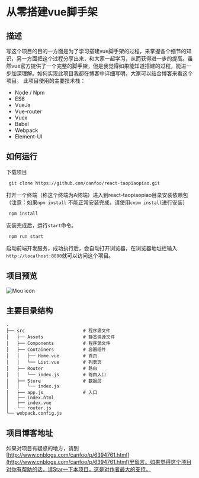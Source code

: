# 从零搭建vue脚手架

## 描述
写这个项目的目的一方面是为了学习搭建vue脚手架的过程，来掌握各个细节的知识，另一方面把这个过程分享出来，和大家一起学习，从而获得进一步的提高。虽然vue官方提供了一个完整的脚手架，但是我觉得如果能知道搭建的过程，能进一步加深理解。如何实现此项目我都在博客中详细写明，大家可以结合博客来看这个项目。
此项目使用的主要技术栈：<br/>
* Node / Npm
* ES6
* VueJs
* Vue-router
* Vuex
* Babel
* Webpack
* Element-UI

## 如何运行
下载项目
```
 git clone https://github.com/canfoo/react-taopiaopiao.git
```
 打开一个终端（称这个终端为A终端）进入到react-taopiaopiao目录安装依赖包（注意：如果`npm install` 不能正常安装完成，请使用`cnpm install`进行安装）
```
 npm install
```
安装完成后，运行`start`命令。
```
 npm run start
```
启动前端开发服务，成功执行后，会自动打开浏览器，在浏览器地址栏输入`http://localhost:8080`就可以访问这个项目。

## 项目预览
![Mou icon](./Screenshots/1.gif)

## 主要目录结构
```
.
├── src                      # 程序源文件
│   ├── Assets               # 静态资源文件
│   ├── Components           # 程序源文件
│   ├── Containers           # 容器组件
│   │   ├── Home.vue         # 首页
│   │   └── List.vue         # 列表页
│   ├── Router               # 路由
│   │   └── index.js         # 路由入口
│   ├── Store                # 数据层
│   │   └── index.js
│   ├── app.js               # 入口
│   ├── index.html
│   ├── index.vue
│   └── router.js
└── webpack.config.js
```
## 项目博客地址
如果对项目有疑惑的地方，请到[http://www.cnblogs.com/canfoo/p/6394761.html](http://www.cnblogs.com/canfoo/p/6394761.html)里留言。如果觉得这个项目对你有帮助的话，请Star一下本项目，这是对作者最大的支持。
